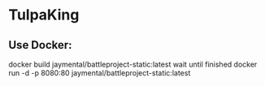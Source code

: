 # TulpaKing

## Use Docker:
  docker build jaymental/battleproject-static:latest
  wait until finished
  docker run -d -p 8080:80 jaymental/battleproject-static:latest

